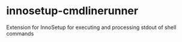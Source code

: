# innosetup-cmdlinerunner
Extension for InnoSetup for executing and processing stdout of shell commands
